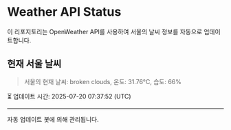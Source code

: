 
# Weather API Status

이 리포지토리는 OpenWeather API를 사용하여 서울의 날씨 정보를 자동으로 업데이트합니다.

## 현재 서울 날씨
> 서울의 현재 날씨: broken clouds, 온도: 31.76°C, 습도: 66%

⏳ 업데이트 시간: 2025-07-20 07:37:52 (UTC)

---
자동 업데이트 봇에 의해 관리됩니다.
